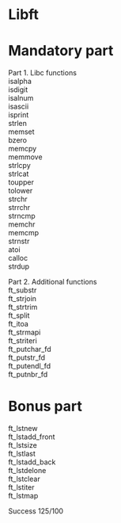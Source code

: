 # Libft

# Mandatory part

Part 1. Libc functions\
  isalpha\
  isdigit\
  isalnum\
  isascii\
  isprint\
  strlen\
  memset\
  bzero\
  memcpy\
  memmove\
  strlcpy\
  strlcat\
  toupper\
  tolower\
  strchr\
  strrchr\
  strncmp\
  memchr\
  memcmp\
  strnstr\
  atoi\
  calloc\
  strdup

Part 2. Additional functions\
  ft_substr\
  ft_strjoin\
  ft_strtrim\
  ft_split\
  ft_itoa\
  ft_strmapi\
  ft_striteri\
  ft_putchar_fd\
  ft_putstr_fd\
  ft_putendl_fd\
  ft_putnbr_fd

# Bonus part

  ft_lstnew\
  ft_lstadd_front\
  ft_lstsize\
  ft_lstlast\
  ft_lstadd_back\
  ft_lstdelone\
  ft_lstclear\
  ft_lstiter\
  ft_lstmap
  
  Success 125/100

  
